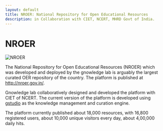 ```yaml
--- 
layout: default
title: NROER: National Repository for Open Educational Resources
description: in Collaboration with CIET, NCERT, MHRD Govt of India.
---
```

# NROER

![NROER](https://github.com/gnowledge/gnowledge.github.io/blob/master/assets/NROER.webp)

The National Repository for Open Educational Resources (NROER) which was
developed and deployed by the gnowledge lab is arguably the largest curated OER
repository of the country.  The platform is published at
http://nroer.gov.in/.

Gnowledge lab collaboratively designed and developed the platform with CIET of NCERT. The current version of the platform is developed using [gstudio](https://www.gnowledge.org/projects/gstudio.html) as the knowledge management and curation engine. 

The platform currently published about 18,000 resources, with 16,800 registered users, 
about 10,000 unique visitors every day, about 4,00,000 daily hits.

